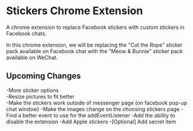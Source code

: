 # Stickers Chrome Extension
A chrome extension to replace Facebook stickers with custom stickers in Facebook chats.

In this chrome extension, we will be replacing the "Cut the Rope" sticker pack available on Facebook chat with the "Meow & Bunnie" sticker pack available on WeChat.

## Upcoming Changes
-More sticker options  
-Resize pictures to fit better  
-Make the stickers work outside of messenger page (on facebook pop-up chat window)
-Make the images change on the choosing stickers page
-Find a better event to use for the addEventListener
-Add the ability to disable the extension
-Add Apple stickers
-[Optional] Add secret item
